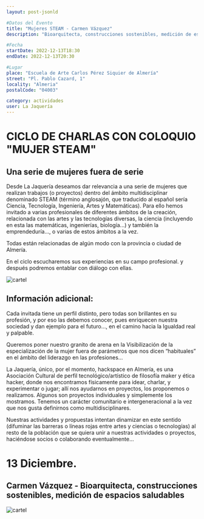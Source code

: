 ```yaml
---
layout: post-jsonld

#Datos del Evento
title: "Mujeres STEAM - Carmen Vázquez"
description: "Bioarquitecta, construcciones sostenibles, medición de espacios saludables"

#Fecha
startDate: 2022-12-13T18:30
endDate: 2022-12-13T20:30

#Lugar
place: "Escuela de Arte Carlos Pérez Siquier de Almería"
street: "Pl. Pablo Cazard, 1"
locality: "Almeria"
postalCode: "04003"

category: actividades
user: La Jaquería
---
```


# CICLO DE CHARLAS CON COLOQUIO "MUJER STEAM"
## Una serie de mujeres fuera de serie

Desde La Jaquería deseamos dar relevancia a una serie de mujeres que realizan trabajos (o proyectos) dentro del ámbito multidisciplinar denominado STEAM (término anglosajón, que traducido al español sería Ciencia, Tecnología, Ingeniería, Artes y Matemáticas).
Para ello hemos invitado a varias profesionales de diferentes ámbitos de la creación, relacionada con las artes y las tecnologías diversas, la ciencia (incluyendo en esta las matemáticas, ingenierías, biología...) y también la emprendeduría…, o varias de estos ámbitos a la vez.

Todas están relacionadas de algún modo con la provincia o ciudad de Almería.

En el ciclo escucharemos sus experiencias en su campo profesional. y después podremos entablar con diálogo con ellas.

![cartel](https://lajaqueria.org/recursos/varios/mujeres_steam02.jpg)

## Información adicional: 

Cada invitada tiene un perfil distinto, pero todas son brillantes en su profesión, y por eso las debemos conocer, pues enriquecen nuestra sociedad y dan ejemplo para el futuro…, en el camino hacia la Igualdad real y palpable.

Queremos poner nuestro granito de arena en la Visibilización de la especialización de la mujer fuera de parámetros que nos dicen “habituales” en el ámbito del liderazgo en las profesiones…

La Jaquería, único, por el momento, hackspace en Almería, es una Asociación Cultural de perfil tecnológico/artístico de filosofía maker y ética hacker, donde nos encontramos físicamente para idear, charlar, y experimentar o jugar; allí nos ayudarnos en proyectos, los proponemos o realizamos. Algunos son proyectos individuales y simplemente los mostramos. Tenemos un carácter comunitario e intergeneracional a la vez que nos gusta definirnos como multidisciplinares. 

Nuestras actividades y propuestas intentan dinamizar en este sentido (difuminar las barreras o líneas rojas entre artes y ciencias o tecnologías) al resto de la población que se quiera unir a nuestras actividades o proyectos, haciéndose socios o colaborando eventualmente…

# 13 Diciembre. 
## Carmen Vázquez - Bioarquitecta, construcciones sostenibles, medición de espacios saludables


![cartel](https://lajaqueria.org/recursos/varios/mujeres_steam03.jpg)

